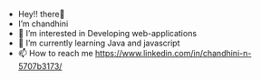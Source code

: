 - Hey!! there👋
- I’m chandhini
- 👀 I’m interested in Developing web-applications
- 🌱 I’m currently learning Java and javascript
- 📫 How to reach me https://www.linkedin.com/in/chandhini-n-5707b3173/
